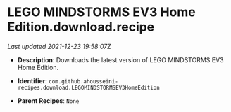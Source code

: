 # LEGO MINDSTORMS EV3 Home Edition.download.recipe

_Last updated 2021-12-23 19:58:07Z_

- **Description**: Downloads the latest version of LEGO MINDSTORMS EV3 Home Edition.

- **Identifier**: `com.github.ahousseini-recipes.download.LEGOMINDSTORMSEV3HomeEdition`

- **Parent Recipes**: `None`